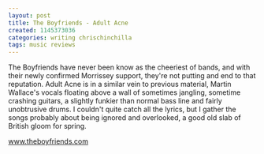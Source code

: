 ```yaml
---
layout: post
title: The Boyfriends - Adult Acne
created: 1145373036
categories: writing chrischinchilla
tags: music reviews
---
```


The Boyfriends have never been know as the cheeriest of bands, and with their newly confirmed Morrissey support, they're not putting and end to that reputation. Adult Acne is in a similar vein to previous material, Martin Wallace's vocals floating above a wall of sometimes jangling, sometime crashing guitars, a slightly funkier than normal bass line and fairly unobtrusive drums. I couldn't quite catch all the lyrics, but I gather the songs probably about being ignored and overlooked, a good old slab of British gloom for spring.

<a href='http://www.theboyfriends.com' target='_blank'>www.theboyfriends.com</a>
